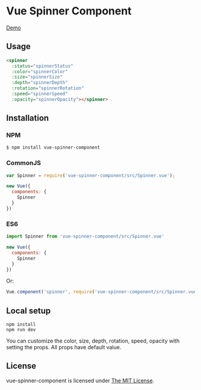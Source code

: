 # Vue Spinner Component

[Demo](http://sergeyloysha.github.io/vue-spinner-component/)

## Usage

```html
<spinner
  :status="spinnerStatus"
  :color="spinnerColor"
  :size="spinnerSize"
  :depth="spinnerDepth"
  :rotation="spinnerRotation"
  :speed="spinnerSpeed"
  :opacity="spinnerOpacity"></spinner>
```

## Installation

### NPM
```bash
$ npm install vue-spinner-component
```

### CommonJS
```js
var Spinner = require('vue-spinner-component/src/Spinner.vue');

new Vue({
  components: {
    Spinner
  }
})
```

### ES6
```js
import Spinner from 'vue-spinner-component/src/Spinner.vue'

new Vue({
  components: {
    Spinner
  }
})
```
Or: 
```js
Vue.component('spinner', require('vue-spinner-component/src/Spinner.vue'));
```

## Local setup

```
npm install
npm run dev
```

You can customize the color, size, depth, rotation, speed, opacity with setting the props. All props have default value.

## License

 vue-spinner-component is licensed under [The MIT License](LICENSE).
